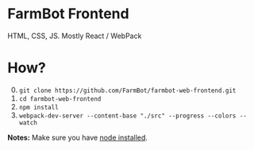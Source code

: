 # FarmBot Frontend

HTML, CSS, JS. Mostly React / WebPack

# How?

 0. `git clone https://github.com/FarmBot/farmbot-web-frontend.git`
 0. `cd farmbot-web-frontend`
 1. `npm install`
 2. `webpack-dev-server --content-base "./src" --progress --colors --watch`

**Notes:** Make sure you have [node installed](https://docs.npmjs.com/getting-started/installing-node).
